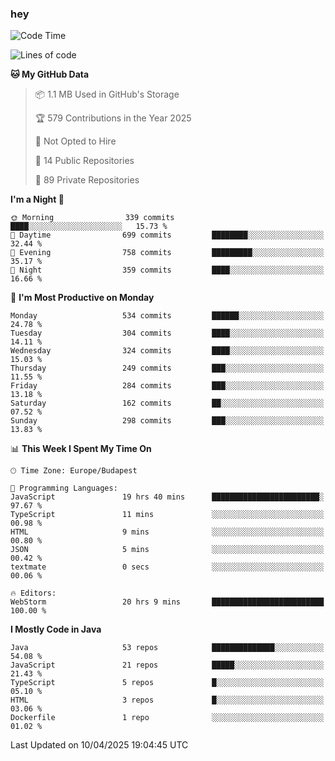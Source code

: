 ### hey

<!--START_SECTION:waka-->
![Code Time](http://img.shields.io/badge/Code%20Time-1%2C173%20hrs%2047%20mins-blue)

![Lines of code](https://img.shields.io/badge/From%20Hello%20World%20I%27ve%20Written-2.6%20million%20lines%20of%20code-blue)

**🐱 My GitHub Data** 

> 📦 1.1 MB Used in GitHub's Storage 
 > 
> 🏆 579 Contributions in the Year 2025
 > 
> 🚫 Not Opted to Hire
 > 
> 📜 14 Public Repositories 
 > 
> 🔑 89 Private Repositories 
 > 
**I'm a Night 🦉** 

```text
🌞 Morning                339 commits         ████░░░░░░░░░░░░░░░░░░░░░   15.73 % 
🌆 Daytime                699 commits         ████████░░░░░░░░░░░░░░░░░   32.44 % 
🌃 Evening                758 commits         █████████░░░░░░░░░░░░░░░░   35.17 % 
🌙 Night                  359 commits         ████░░░░░░░░░░░░░░░░░░░░░   16.66 % 
```
📅 **I'm Most Productive on Monday** 

```text
Monday                   534 commits         ██████░░░░░░░░░░░░░░░░░░░   24.78 % 
Tuesday                  304 commits         ████░░░░░░░░░░░░░░░░░░░░░   14.11 % 
Wednesday                324 commits         ████░░░░░░░░░░░░░░░░░░░░░   15.03 % 
Thursday                 249 commits         ███░░░░░░░░░░░░░░░░░░░░░░   11.55 % 
Friday                   284 commits         ███░░░░░░░░░░░░░░░░░░░░░░   13.18 % 
Saturday                 162 commits         ██░░░░░░░░░░░░░░░░░░░░░░░   07.52 % 
Sunday                   298 commits         ███░░░░░░░░░░░░░░░░░░░░░░   13.83 % 
```


📊 **This Week I Spent My Time On** 

```text
🕑︎ Time Zone: Europe/Budapest

💬 Programming Languages: 
JavaScript               19 hrs 40 mins      ████████████████████████░   97.67 % 
TypeScript               11 mins             ░░░░░░░░░░░░░░░░░░░░░░░░░   00.98 % 
HTML                     9 mins              ░░░░░░░░░░░░░░░░░░░░░░░░░   00.80 % 
JSON                     5 mins              ░░░░░░░░░░░░░░░░░░░░░░░░░   00.42 % 
textmate                 0 secs              ░░░░░░░░░░░░░░░░░░░░░░░░░   00.06 % 

🔥 Editors: 
WebStorm                 20 hrs 9 mins       █████████████████████████   100.00 % 
```

**I Mostly Code in Java** 

```text
Java                     53 repos            ██████████████░░░░░░░░░░░   54.08 % 
JavaScript               21 repos            █████░░░░░░░░░░░░░░░░░░░░   21.43 % 
TypeScript               5 repos             █░░░░░░░░░░░░░░░░░░░░░░░░   05.10 % 
HTML                     3 repos             █░░░░░░░░░░░░░░░░░░░░░░░░   03.06 % 
Dockerfile               1 repo              ░░░░░░░░░░░░░░░░░░░░░░░░░   01.02 % 
```




 Last Updated on 10/04/2025 19:04:45 UTC
<!--END_SECTION:waka-->
